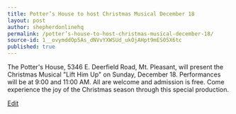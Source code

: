 ```yaml
---
title: Potter’s House to host Christmas Musical December 18
layout: post
author: shepherdonlinehq
permalink: /potter’s-house-to-host-christmas-musical-december-18/
source-id: 1__ovymddOp5As_dNVvYXWSUd_ukOjAHpt9mES05X6tc
published: true
---
```

The Potter's House, 5346 E. Deerfield Road, Mt. Pleasant, will present the Christmas Musical "Lift Him Up" on Sunday, December 18. Performances will be at 9:00 and 11:00 AM. All are welcome and admission is free. Come experience the joy of the Christmas season through this special production.

[Edit](https://docs.google.com/document/d/1__ovymddOp5As_dNVvYXWSUd_ukOjAHpt9mES05X6tc/edit?usp=sharing)

